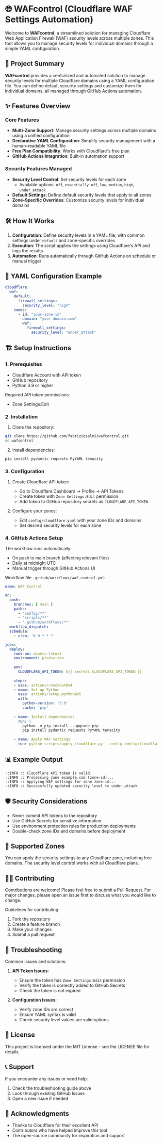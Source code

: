 # 🌐 WAFcontrol (Cloudflare WAF Settings Automation)

Welcome to **WAFcontrol**, a streamlined solution for managing Cloudflare Web Application Firewall (WAF) security levels across multiple zones. This tool allows you to manage security levels for individual domains through a simple YAML configuration.

## 🚀 Project Summary

**WAFcontrol** provides a centralized and automated solution to manage security levels for multiple Cloudflare domains using a YAML configuration file. You can define default security settings and customize them for individual domains, all managed through GitHub Actions automation.

## ✨ Features Overview

### Core Features
- **Multi-Zone Support**: Manage security settings across multiple domains using a unified configuration
- **Declarative YAML Configuration**: Simplify security management with a human-readable YAML file
- **Free Plan Compatibility**: Works with Cloudflare's free plan
- **GitHub Actions Integration**: Built-in automation support

### Security Features Managed
- **Security Level Control**: Set security levels for each zone
  - Available options: `off`, `essentially_off`, `low`, `medium`, `high`, `under_attack`
- **Default Settings**: Define default security levels that apply to all zones
- **Zone-Specific Overrides**: Customize security levels for individual domains

## 🛠️ How It Works

1. **Configuration**: Define security levels in a YAML file, with common settings under `default` and zone-specific overrides
2. **Execution**: The script applies the settings using Cloudflare's API and logs the results
3. **Automation**: Runs automatically through GitHub Actions on schedule or manual trigger

## 📄 YAML Configuration Example

```yaml
cloudflare:
  waf:
    default:
      firewall_settings:
        security_level: "high"
    zones:
      - id: "your-zone-id"
        domain: "your-domain.com"
        waf:
          firewall_settings:
            security_level: "under_attack"
```

## 🏗️ Setup Instructions

### 1. Prerequisites
- Cloudflare Account with API token
- GitHub repository
- Python 3.9 or higher

Required API token permissions:
- Zone Settings:Edit

### 2. Installation

1. Clone the repository:
```bash
git clone https://github.com/fabriziosalmi/wafcontrol.git
cd wafcontrol
```

2. Install dependencies:
```bash
pip install pydantic requests PyYAML tenacity
```

### 3. Configuration

1. Create Cloudflare API token:
   - Go to Cloudflare Dashboard → Profile → API Tokens
   - Create token with `Zone Settings:Edit` permission
   - Add token to GitHub repository secrets as `CLOUDFLARE_API_TOKEN`

2. Configure your zones:
   - Edit `config/cloudflare.yaml` with your zone IDs and domains
   - Set desired security levels for each zone

### 4. GitHub Actions Setup

The workflow runs automatically:
- On push to main branch (affecting relevant files)
- Daily at midnight UTC
- Manual trigger through GitHub Actions UI

Workflow file `.github/workflows/waf-control.yml`:
```yaml
name: WAF Control

on:
  push:
    branches: [ main ]
    paths:
      - 'config/**'
      - 'scripts/**'
      - '.github/workflows/**'
  workflow_dispatch:
  schedule:
    - cron: '0 0 * * *'

jobs:
  deploy:
    runs-on: ubuntu-latest
    environment: production
    
    env:
      CLOUDFLARE_API_TOKEN: ${{ secrets.CLOUDFLARE_API_TOKEN }}
    
    steps:
    - uses: actions/checkout@v4
    - name: Set up Python
      uses: actions/setup-python@v5
      with:
        python-version: '3.9'
        cache: 'pip'
    
    - name: Install dependencies
      run: |
        python -m pip install --upgrade pip
        pip install pydantic requests PyYAML tenacity
    
    - name: Apply WAF settings
      run: python scripts/apply_cloudflare.py --config config/cloudflare.yaml
```

## 📊 Example Output

```plaintext
::INFO :: Cloudflare API token is valid.
::INFO :: Processing zone example.com (zone-id)...
::INFO :: Applying WAF settings for zone zone-id...
::INFO :: Successfully updated security level to under_attack
```

## 🛡️ Security Considerations

- Never commit API tokens to the repository
- Use GitHub Secrets for sensitive information
- Use environment protection rules for production deployments
- Double-check zone IDs and domains before deployment

## 🔧 Supported Zones

You can apply the security settings to any Cloudflare zone, including free domains. The security level control works with all Cloudflare plans.

## 👨‍💻 Contributing

Contributions are welcome! Please feel free to submit a Pull Request. For major changes, please open an issue first to discuss what you would like to change.

Guidelines for contributing:
1. Fork the repository
2. Create a feature branch
3. Make your changes
4. Submit a pull request

## 🐛 Troubleshooting

Common issues and solutions:

1. **API Token Issues**:
   - Ensure the token has `Zone Settings:Edit` permission
   - Verify the token is correctly added to GitHub Secrets
   - Check the token is not expired

2. **Configuration Issues**:
   - Verify zone IDs are correct
   - Ensure YAML syntax is valid
   - Check security level values are valid options

## 📄 License

This project is licensed under the MIT License - see the LICENSE file for details.

## 📞 Support

If you encounter any issues or need help:
1. Check the troubleshooting guide above
2. Look through existing GitHub Issues
3. Open a new issue if needed

## 🙏 Acknowledgments

- Thanks to Cloudflare for their excellent API
- Contributors who have helped improve this tool
- The open-source community for inspiration and support
